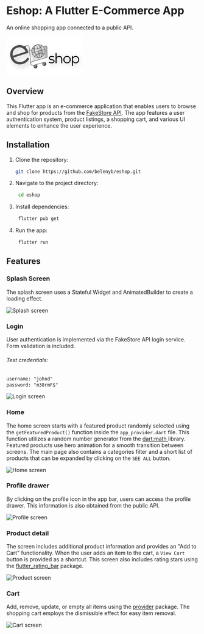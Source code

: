 # Eshop: A Flutter E-Commerce App

An online shopping app connected to a public API.

<img src="assets/images/eshop-logo.png" alt="App Logo" width="200">

## Overview

This Flutter app is an e-commerce application that enables users to browse and shop for products from the [FakeStore API](https://fakestoreapi.com/). The app features a user authentication system, product listings, a shopping cart, and various UI elements to enhance the user experience.

## Installation

1. Clone the repository:

   ```bash
   git clone https://github.com/belenyb/eshop.git

2. Navigate to the project directory:
   ```bash
    cd eshop

3. Install dependencies:
   ```bash
    flutter pub get

4. Run the app:
   ```bash
    flutter run


## Features

### Splash Screen
The splash screen uses a Stateful Widget and AnimatedBuilder to create a loading effect.

<img src="assets/docs/splashscreen.gif" height=100 alt="Splash screen" />

### Login
User authentication is implemented via the FakeStore API login service. Form validation is included.

###### Test credentials:
```
username: "johnd"
password: "m38rmF$"
```

![Login screen](assets/docs/login.gif)


### Home
The home screen starts with a featured product randomly selected using the `getFeaturedProduct()` function inside the `app_provider.dart` file. This function utilizes a random number generator from the [dart:math ](https://api.dart.dev/stable/3.2.3/dart-math/dart-math-library.html) library. Featured products use hero animation for a smooth transition between screens. The main page also contains a categories filter and a short list of products that can be expanded by clicking on the `SEE ALL` button.

![Home screen](assets/docs/home.gif)

### Profile drawer
By clicking on the profile icon in the app bar, users can access the profile drawer. This information is also obtained from the public API.

![Profile screen](assets/docs/profile.png)

### Product detail
The screen includes additional product information and provides an "Add to Cart" functionality. When the user adds an item to the cart, a `View Cart` button is provided as a shortcut. This screen also includes rating stars using the [flutter_rating_bar](https://pub.dev/packages/flutter_rating_bar) package.

![Product screen](assets/docs/product.gif)

### Cart
Add, remove, update, or empty all items using the [provider](https://pub.dev/packages/provider) package. The shopping cart employs the dismissible effect for easy item removal.

![Cart screen](assets/docs/cart.gif)
